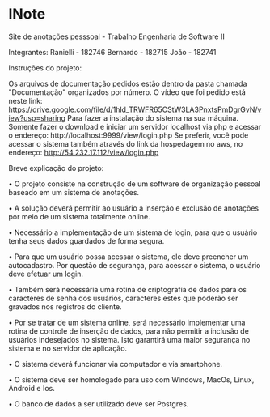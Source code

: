 # INote
Site de anotações pesssoal - Trabalho Engenharia de Software II

Integrantes:
Ranielli - 182746
Bernardo - 182715
João - 182741

Instruções do projeto:

Os arquivos de documentação pedidos estão dentro da pasta chamada "Documentação" organizados por número.
O vídeo que foi pedido está neste link: https://drive.google.com/file/d/1hld_TRWFR65CStW3LA3PnxtsPmDgrGvN/view?usp=sharing
Para fazer a instalação do sistema na sua máquina. Somente fazer o download e iniciar um servidor localhost via php e acessar o endereço: http://localhost:9999/view/login.php
Se preferir, você pode acessar o sistema também através do link da hospedagem no aws, no endereço: http://54.232.17.112/view/login.php

Breve explicação do projeto:

•	O projeto consiste na construção de um software de organização pessoal baseado em um sistema de anotações.

•	A solução deverá permitir ao usuário a inserção e exclusão de anotações por meio de um sistema totalmente online.

•	Necessário a implementação de um sistema de login, para que o usuário tenha seus dados guardados de forma segura.

•	Para que um usuário possa acessar o sistema, ele deve preencher um autocadastro. Por questão de segurança, para acessar o sistema, o usuário deve efetuar um login.

•	Também será necessária uma rotina de criptografia de dados para os caracteres de senha dos usuários, caracteres estes que poderão ser gravados nos registros do cliente.

•	Por se tratar de um sistema online, será necessário implementar uma rotina de controle de inserção de dados, para não permitir a inclusão de usuários indesejados no sistema. Isto garantirá uma maior segurança no sistema e no servidor de aplicação.

•	O sistema deverá funcionar via computador e via smartphone.

•	O sistema deve ser homologado para uso com Windows, MacOs, Linux, Android e Ios.

•	O banco de dados a ser utilizado deve ser Postgres.
